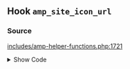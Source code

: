 ## Hook `amp_site_icon_url`

### Source

[includes/amp-helper-functions.php:1721](https://github.com/ampproject/amp-wp/blob/develop/includes/amp-helper-functions.php#L1721)

<details>
<summary>Show Code</summary>

```php
$logo_image_url = apply_filters( 'amp_site_icon_url', $logo_image_url );```

</details>
